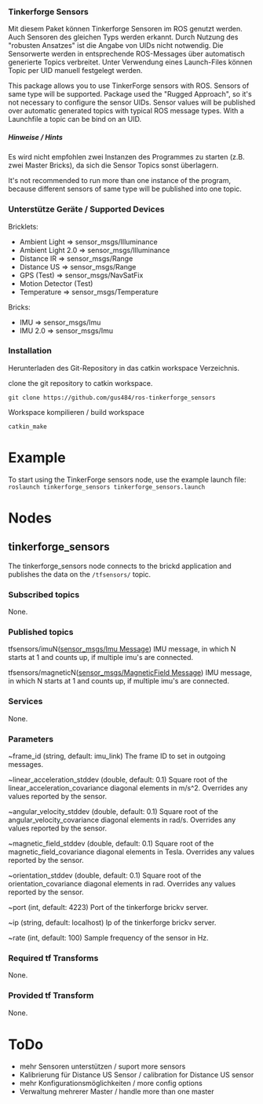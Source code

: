 ### Tinkerforge Sensors

Mit diesem Paket können Tinkerforge Sensoren im ROS genutzt werden. Auch Sensoren des gleichen Typs werden erkannt. Durch Nutzung des "robusten Ansatzes" ist die Angabe von UIDs nicht notwendig. Die Sensorwerte werden in entsprechende ROS-Messages über automatisch generierte Topics verbreitet. Unter Verwendung eines Launch-Files können Topic per UID manuell festgelegt werden.

This package allows you to use TinkerForge sensors with ROS. Sensors of same type will be supported. Package used the "Rugged Approach", so it's not necessary to configure the sensor UIDs. Sensor values will be published over automatic generated topics with typical ROS message types. With a Launchfile a topic can be bind on an UID.

##### Hinweise / Hints

Es wird nicht empfohlen zwei Instanzen des Programmes zu starten (z.B. zwei Master Bricks), da sich die Sensor Topics sonst überlagern.

It's not recommended to run more than one instance of the program, because different sensors of same type will be published into one topic.

### Unterstütze Geräte / Supported Devices

Bricklets:

* Ambient Light => sensor_msgs/Illuminance
* Ambient Light 2.0 => sensor_msgs/Illuminance
* Distance IR => sensor_msgs/Range
* Distance US => sensor_msgs/Range
* GPS (Test) => sensor_msgs/NavSatFix
* Motion Detector (Test)
* Temperature => sensor_msgs/Temperature

Bricks:

* IMU => sensor_msgs/Imu
* IMU 2.0 => sensor_msgs/Imu

### Installation

Herunterladen des Git-Repository in das catkin workspace Verzeichnis.

clone the git repository to catkin workspace.

`git clone https://github.com/gus484/ros-tinkerforge_sensors`

Workspace kompilieren / build workspace

`catkin_make`

# Example
To start using the TinkerForge sensors node, use the example launch file:
`roslaunch tinkerforge_sensors tinkerforge_sensors.launch`

# Nodes

## tinkerforge_sensors
The tinkerforge_sensors node connects to the brickd application and publishes the data on the `/tfsensors/` topic.

### Subscribed topics

None.

### Published topics

tfsensors/imuN([sensor_msgs/Imu Message](http://docs.ros.org/melodic/api/sensor_msgs/html/msg/Imu.html))
  IMU message, in which N starts at 1 and counts up, if multiple imu's are connected.

tfsensors/magneticN([sensor_msgs/MagneticField Message](http://docs.ros.org/melodic/api/sensor_msgs/html/msg/MagneticField.html))
  IMU message, in which N starts at 1 and counts up, if multiple imu's are connected.

### Services

None.

### Parameters

~frame_id (string, default: imu_link)
The frame ID to set in outgoing messages.

~linear_acceleration_stddev (double, default: 0.1)
Square root of the linear_acceleration_covariance diagonal elements in m/s^2. Overrides any values reported by the sensor.

~angular_velocity_stddev (double, default: 0.1)
Square root of the angular_velocity_covariance diagonal elements in rad/s. Overrides any values reported by the sensor.

~magnetic_field_stddev (double, default: 0.1)
Square root of the magnetic_field_covariance diagonal elements in Tesla. Overrides any values reported by the sensor.

~orientation_stddev (double, default: 0.1)
Square root of the orientation_covariance diagonal elements in rad. Overrides any values reported by the sensor.

~port (int, default: 4223)
Port of the tinkerforge brickv server.

~ip (string, default: localhost)
Ip of the tinkerforge brickv server.

~rate (int, default: 100)
Sample frequency of the sensor in Hz.

### Required tf Transforms

None.

### Provided tf Transform

None.


# ToDo

* mehr Sensoren unterstützen / suport more sensors
* Kalibrierung für Distance US Sensor / calibration for Distance US sensor
* mehr Konfigurationsmöglichkeiten / more config options
* Verwaltung mehrerer Master / handle more than one master
